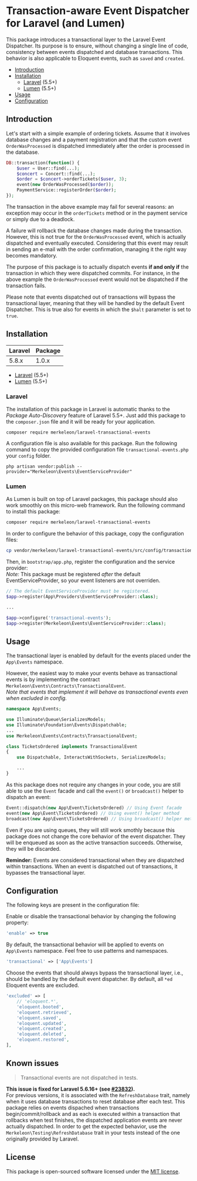 # Transaction-aware Event Dispatcher for Laravel (and Lumen)

This package introduces a transactional layer to the Laravel Event Dispatcher. Its purpose is to ensure, without changing a single line of code, consistency between events dispatched and database transactions. This behavior is also applicable to Eloquent events, such as `saved` and `created`.

* [Introduction](#introduction)
* [Installation](#installation)
    * [Laravel](#laravel) (5.5+)
    * [Lumen](#lumen) (5.5+)
* [Usage](#usage)
* [Configuration](#configuration)

## Introduction

Let's start with a simple example of ordering tickets. Assume that it involves database changes and a payment registration and that the custom event `OrderWasProcessed` is dispatched immediately after the order is processed in the database.

```php
DB::transaction(function() {
    $user = User::find(...);
    $concert = Concert::find(...);
    $order = $concert->orderTickets($user, 3);
    event(new OrderWasProcessed($order));
    PaymentService::registerOrder($order);
});
```

The transaction in the above example may fail for several reasons: an exception may occur in the `orderTickets` method or in the payment service or simply due to a deadlock.

A failure will rollback the database changes made during the transaction. However, this is not true for the `OrderWasProcessed` event, which is actually dispatched and eventually executed. Considering that this event may result in sending an e-mail with the order confirmation, managing it the right way becomes mandatory.

The purpose of this package is to actually dispatch events **if and only if** the transaction in which they were dispatched commits. For instance, in the above example the `OrderWasProcessed` event would not be dispatched if the transaction fails.

Please note that events dispatched out of transactions will bypass the transactional layer, meaning that they will be handled by the default Event Dispatcher. This is true also for events in which the `$halt` parameter is set to `true`.

## Installation

 Laravel  | Package
:---------|:---------- 
 5.8.x    | 1.0.x

* [Laravel](#laravel) (5.5+)
* [Lumen](#lumen) (5.5+)

### Laravel
The installation of this package in Laravel is automatic thanks to the _Package Auto-Discovery_ feature of Laravel 5.5+.
Just add this package to the `composer.json` file and it will be ready for your application.

```
composer require merkeleon/laravel-transactional-events
```

A configuration file is also available for this package. Run the following command to copy the provided configuration file `transactional-events.php` your `config` folder.

```
php artisan vendor:publish --provider="Merkeleon\Events\EventServiceProvider"
```

### Lumen

As Lumen is built on top of Laravel packages, this package should also work smoothly on this micro-web framework.
Run the following command to install this package:

``` bash
composer require merkeleon/laravel-transactional-events
```

In order to configure the behavior of this package, copy the configuration files:

```bash
cp vendor/merkeleon/laravel-transactional-events/src/config/transactional-events.php config/transactional-events.php
```

Then, in `bootstrap/app.php`, register the configuration and the service provider:<br/>
*Note:* This package must be registered _after_ the default EventServiceProvider, so your event listeners are not overriden.

```php
// The default EventServiceProvider must be registered.
$app->register(App\Providers\EventServiceProvider::class);

...

$app->configure('transactional-events');
$app->register(Merkeleon\Events\EventServiceProvider::class);
```

## Usage

The transactional layer is enabled by default for the events placed under the `App\Events` namespace.

However, the easiest way to make your events behave as transactional events is by implementing the contract `Merkeleon\Events\Contracts\TransactionalEvent`.<br/>
*Note that events that implement it will behave as transactional events even when excluded in config.*

```php
namespace App\Events;

use Illuminate\Queue\SerializesModels;
use Illuminate\Foundation\Events\Dispatchable;
...
use Merkeleon\Events\Contracts\TransactionalEvent;

class TicketsOrdered implements TransactionalEvent
{
    use Dispatchable, InteractsWithSockets, SerializesModels;

    ...
}
```

As this package does not require any changes in your code, you are still able to use the `Event` facade and call the `event()` or `broadcast()` helper to dispatch an event:

```php
Event::dispatch(new App\Event\TicketsOrdered) // Using Event facade
event(new App\Event\TicketsOrdered) // Using event() helper method
broadcast(new App\Event\TicketsOrdered) // Using broadcast() helper method
```

Even if you are using queues, they will still work smothly because this package does not change the core behavior of the event dispatcher. They will be enqueued as soon as the active transaction succeeds. Otherwise, they will be discarded.

**Reminder:** Events are considered transactional when they are dispatched within transactions. When an event is dispatched out of transactions, it bypasses the transactional layer.


## Configuration

The following keys are present in the configuration file:

Enable or disable the transactional behavior by changing the following property:
```php
'enable' => true
```

By default, the transactional behavior will be applied to events on `App\Events` namespace. Feel free to use patterns and namespaces.

```php
'transactional' => ['App\Events']
```

Choose the events that should always bypass the transactional layer, i.e., should be handled by the default event dispatcher. By default, all `*ed` Eloquent events are excluded.

```php
'excluded' => [
    // 'eloquent.*',
    'eloquent.booted',
    'eloquent.retrieved',
    'eloquent.saved',
    'eloquent.updated',
    'eloquent.created',
    'eloquent.deleted',
    'eloquent.restored',
],
```

## Known issues

> Transactional events are not dispatched in tests.

**This issue is fixed for Laravel 5.6.16+ (see [#23832](https://github.com/laravel/framework/pull/23832)).**<br/>
For previous versions, it is associated with the `RefreshDatabase` trait, namely when it uses database transactions to reset database after each test.
This package relies on events dispached when transactions begin/commit/rollback and as each is executed within a transaction that rollbacks when test finishes, the dispatched application events are never actually dispatched. In order to get the expected behavior, use the `Merkeleon\Testing\RefreshDatabase` trait in your tests instead of the one originally provided by Laravel.

## License
This package is open-sourced software licensed under the [MIT license](http://opensource.org/licenses/MIT).
